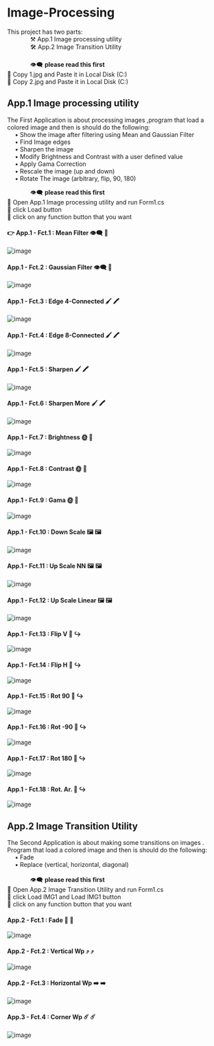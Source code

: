 # Image-Processing &nbsp; 
This project has two parts:  <br/>
&emsp; &emsp; &emsp; ⚒️   App.1 Image processing utility <br/>
&emsp; &emsp; &emsp; 🛠️ App.2 Image Transition Utility <br/> <br/>
&emsp; &emsp; &emsp; :eye_speech_bubble: **please read this first**  <br/> 
🌟 Copy  1.jpg and Paste it in Local Disk (C:) <br/> 
🌟 Copy  2.jpg and Paste it in Local Disk (C:)
## App.1 Image processing utility
The First Application  is about processing images ,program that load a colored image  and then is should do the following:<br/> 
&emsp;  • Show the image after filtering using Mean and Gaussian Filter <br/> 
&emsp;  • Find Image edges <br/> 
&emsp;  • Sharpen the image<br/> 
&emsp;  • Modify Brightness and Contrast with a  user defined value <br/> 
&emsp;  • Apply Gama Correction <br/> 
&emsp;  • Rescale the image (up and down)<br/> 
&emsp;  • Rotate The image (arbitrary, flip, 90, 180)<br/> 

&emsp; &emsp; &emsp; 👁️‍🗨️ **please read this first**  <br/> 
🌟 Open  App.1 Image processing utility and run Form1.cs <br/> 
🌟 click Load button  <br/> 
🌟 click on any function button that you want  
#### :point_right: App.1 - Fct.1 : Mean Filter 	👁️‍🗨️ 👻 <br/>
![image](https://user-images.githubusercontent.com/90453702/186150999-a8ad966c-d746-41ef-86a9-4765bf072c34.png)

#### App.1 - Fct.2 : Gaussian Filter 👁️‍🗨️ 👻 <br/>
![image](https://user-images.githubusercontent.com/90453702/186151908-5bb660b0-6d8f-4be1-961b-dac36fe99481.png)

#### App.1 - Fct.3 : Edge 4-Connected 🖌️ 🖍️ <br/>
![image](https://user-images.githubusercontent.com/90453702/186152032-842338b6-b320-4e85-8be4-8808598296d0.png)

#### App.1 - Fct.4 : Edge 8-Connected 🖌️ 🖍️<br/>
![image](https://user-images.githubusercontent.com/90453702/186152091-e769e302-d0e3-4584-b935-e0610649a952.png)

#### App.1 - Fct.5 : Sharpen 🖌️ 🖍️ <br/>
![image](https://user-images.githubusercontent.com/90453702/186152196-271cd705-ac10-4a64-b95d-ae1cecf14f15.png)

#### App.1 - Fct.6 : Sharpen More 🖌️ 🖍️ <br/>
![image](https://user-images.githubusercontent.com/90453702/186152255-e40d3283-632c-4338-9c39-d0f83ff4e9fc.png)

#### App.1 - Fct.7 : Brightness 🌞 🌚  <br/>
![image](https://user-images.githubusercontent.com/90453702/186152399-5e216cd3-f227-4b2b-a743-442ec935ef7d.png)

#### App.1 - Fct.8 : Contrast 🌞 🌚  <br/>
![image](https://user-images.githubusercontent.com/90453702/186152685-a437c8c9-80e5-4d88-aa9c-93a0dfad8195.png)

#### App.1 - Fct.9 : Gama 🌞 🌚  <br/>
![image](https://user-images.githubusercontent.com/90453702/186152786-1bd5264e-1998-4fb1-8cd2-75783bb0f1cf.png)

#### App.1 - Fct.10 : Down Scale 🖼️ 🖼️ <br/>
![image](https://user-images.githubusercontent.com/90453702/186152936-74476fcc-f647-48bf-b287-71f51b3a92c9.png)

#### App.1 - Fct.11 : Up Scale NN 🖼️ 🖼️ <br/>
![image](https://user-images.githubusercontent.com/90453702/186153009-4294a3e1-ca3d-4ec8-9cea-388eb5ecaa7a.png)

#### App.1 - Fct.12 : Up Scale Linear 🖼️ 🖼️ <br/>
![image](https://user-images.githubusercontent.com/90453702/186153184-bfdf702c-d581-4198-a99c-fc556add468f.png)

#### App.1 - Fct.13 : Flip V 🔄	↪️ <br/>
![image](https://user-images.githubusercontent.com/90453702/186153253-a122f38f-5049-49f1-a809-c409b3109599.png)

#### App.1 - Fct.14 : Flip H 🔄	↪️  <br/>
![image](https://user-images.githubusercontent.com/90453702/186153316-f2df74ea-e0f7-4d6f-bbf3-9991be94b6d9.png)

#### App.1 - Fct.15 : Rot 90 🔄	↪️  <br/>
![image](https://user-images.githubusercontent.com/90453702/186153397-eeaa8a08-2e41-44ea-8c0f-62169638f664.png)

#### App.1 - Fct.16 : Rot -90 🔄	↪️  <br/>
![image](https://user-images.githubusercontent.com/90453702/186153466-8e154775-04fb-403a-a21f-2c6cbd7be198.png)

#### App.1 - Fct.17 : Rot 180 🔄	↪️ <br/>
![image](https://user-images.githubusercontent.com/90453702/186153722-f1e93b5d-15d0-4077-8102-08c2f04f9740.png)

#### App.1 - Fct.18 : Rot. Ar. 🔄 	↪️ <br/>
![image](https://user-images.githubusercontent.com/90453702/186153906-2353e39f-52a7-4361-85aa-449a09312ab7.png)

## App.2 Image Transition Utility <br/>
The Second Application  is about making some transitions on images . Program that load a colored image  and then is should do the following:<br/>
&emsp;  • Fade <br/>
&emsp;  • Replace (vertical, horizontal, diagonal)
 <br/> <br/>
&emsp; &emsp; &emsp; 👁️‍🗨️ **please read this first**  <br/> 
🌟 Open  App.2 Image Transition Utility and run Form1.cs <br/> 
🌟 click Load IMG1  and Load IMG1 button  <br/> 
🌟 click on any function button that you want 
#### App.2 - Fct.1 : Fade 🌃 🌃 <br/>
![image](https://user-images.githubusercontent.com/90453702/186155376-debe4c7a-ac1f-424b-af81-a8d6fdef164f.png)

#### App.2 - Fct.2 : Vertical Wp ⤴️ ⤴️ <br/>
![image](https://user-images.githubusercontent.com/90453702/186155610-f993b3a5-fd7d-4a32-bb22-c29ae960782c.png)

#### App.2 - Fct.3 : Horizontal Wp ➡️ ➡️  <br/>
![image](https://user-images.githubusercontent.com/90453702/186155688-96f95382-0010-49fc-9fd8-48c5c40960ae.png)

#### App.3 - Fct.4 : Corner Wp ☄️ ☄️ <br/>
![image](https://user-images.githubusercontent.com/90453702/186155935-72d8834f-73ce-43e4-bdcb-f7e6e6782a43.png)



